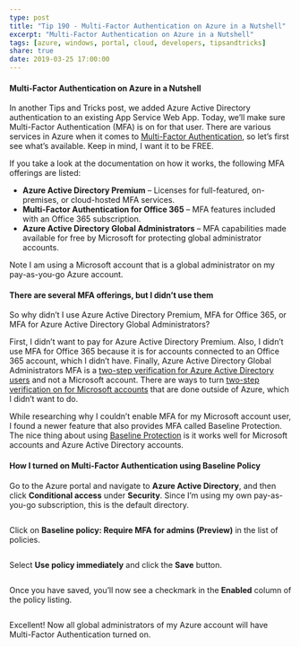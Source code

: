 ```yaml
---
type: post
title: "Tip 190 - Multi-Factor Authentication on Azure in a Nutshell"
excerpt: "Multi-Factor Authentication on Azure in a Nutshell"
tags: [azure, windows, portal, cloud, developers, tipsandtricks]
share: true
date: 2019-03-25 17:00:00
---
```


#### Multi-Factor Authentication on Azure in a Nutshell

In another Tips and Tricks post, we added Azure Active Directory authentication to an existing App Service Web App. Today, we’ll make sure Multi-Factor Authentication (MFA) is on for that user. There are various services in Azure when it comes to [Multi-Factor Authentication](https://azure.microsoft.com/en-us/services/multi-factor-authentication?WT.mc_id=azure-azuretipsandtricks-micrum), so let’s first see what’s available. Keep in mind, I want it to be FREE.

If you take a look at the documentation on how it works, the following MFA offerings are listed:
* **Azure Active Directory Premium** – Licenses for full-featured, on-premises, or cloud-hosted MFA services.
* **Multi-Factor Authentication for Office 365** – MFA features included with an Office 365 subscription. 
* **Azure Active Directory Global Administrators** – MFA capabilities made available for free by Microsoft for protecting global administrator accounts.

Note I am using a Microsoft account that is a global administrator on my 
pay-as-you-go Azure account. 

#### There are several MFA offerings, but I didn’t use them

So why didn’t I use Azure Active Directory Premium, MFA for Office 365, or MFA for Azure Active Directory Global Administrators?

First, I didn’t want to pay for Azure Active Directory Premium. Also, I didn’t use MFA for Office 365 because it is for accounts connected to an Office 365 account, which I didn’t have. Finally, Azure Active Directory Global Administrators MFA is a [two-step verification for Azure Active Directory users](https://docs.microsoft.com/en-us/azure/active-directory/authentication/howto-mfa-userstates?WT.mc_id=docs-azuretipsandtricks-micrum) and not a Microsoft account. There are ways to turn [two-step verification on for Microsoft accounts](https://support.microsoft.com/en-us/help/12408/microsoft-account-about-two-step-verification?WT.mc_id=support-azuretipsandtricks-micrum) that are done outside of Azure, which I didn’t want to do.

While researching why I couldn’t enable MFA for my Microsoft account user, I found a newer feature that also provides MFA called Baseline Protection. The nice thing about using [Baseline Protection](https://docs.microsoft.com/en-us/azure/active-directory/conditional-access/baseline-protection?WT.mc_id=docs-azuretipsandtricks-micrum) is it works well for Microsoft accounts and Azure Active Directory accounts. 

#### How I turned on Multi-Factor Authentication using Baseline Policy
Go to the Azure portal and navigate to **Azure Active Directory**, and then click **Conditional access** under **Security**.  Since I’m using my own pay-as-you-go subscription, this is the default directory.

<img :src="$withBase('/files/mfa1.png')">

Click on **Baseline policy: Require MFA for admins (Preview)** in the list of policies.

<img :src="$withBase('/files/mfa2.png')">

Select **Use policy immediately** and click the **Save** button.

<img :src="$withBase('/files/mfa3.png')">

Once you have saved, you’ll now see a checkmark in the **Enabled** column of the policy listing.

<img :src="$withBase('/files/mfa4.png')">

Excellent! Now all global administrators of my Azure account will have Multi-Factor Authentication turned on.

<img :src="$withBase('/files/mfa5-small.gif')">

<img :src="$withBase('/files/mfa6-small.gif')">